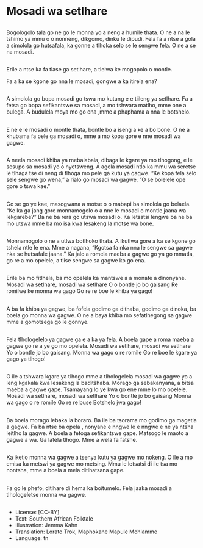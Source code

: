 # Mosadi wa setlhare

##
Bogologolo tala go ne go le monna yo a neng a humile thata. O ne a na le tshimo ya mmu o
o nonneng, dikgomo, dinku le dipudi.
Fela fa a ntse a gola a simolola go hutsafala, ka gonne a tlhoka selo se le sengwe fela. O ne
a se na mosadi.

##
Erile a ntse ka fa tlase ga setlhare,
a tlelwa ke mogopolo o montle.

Fa a ka se kgone go nna le mosadi,
gongwe a ka itirela ena?

##
A simolola go bopa mosadi go tswa
mo kutung e e tiileng ya setlhare.
Fa a fetsa go bopa sefikantswe sa
mosadi, a mo tshwara matlho, mme
one a bulega.
A budulela moya mo go ena ,mme a
phaphama a nna le botshelo.

##
E ne e le mosadi o montle thata,
bontle bo a iseng a ke a bo bone.
O ne a khubama fa pele ga mosadi
o, mme a mo kopa gore e nne
mosadi wa gagwe.

##
A neela mosadi khiba ya
mebalabala, dibaga le kgare ya mo
tlhogong, e le sesupo sa mosadi yo
o nyetsweng. A agela mosadi ntlo
ka mmu wa seretse le tlhaga tse di
neng di tlhoga mo pele ga kutu ya
gagwe.
“Ke kopa fela selo sele sengwe go
wena,” a rialo go mosadi wa gagwe.
“O se bolelele ope gore o tswa kae.”

##
Go se go ye kae, masogwana a
motse o o mabapi ba simolola go
belaela.
“Ke ka ga jang gore monnamogolo o
a nne le mosadi o montle jaana wa
lekgarebe?”
Ba ne ba rera go utswa mosadi o.
Ka letsatsi lengwe ba ne ba mo
utswa mme ba mo isa kwa lesakeng
la motse wa bone.

##
Monnamogolo o ne a utlwa botlhoko
thata. A ikutlwa gore a ka se kgone
go tshela ntle le ena.
Mme a nagana, “Kgotsa fa nka nna
le sengwe sa gagwe nka se
hutsafale jaana.”
Ka jalo a romela maeba a gagwe go
ya go mmatla, go re a mo opelele, a
tlise sengwe sa gagwe ko go ena.

##
Erile ba mo fitlhela, ba mo opelela
ka mantswe a a monate a
dinonyane.
Mosadi wa setlhare, mosadi wa
setlhare
O o bontle jo bo gaisang
Re romilwe ke monna wa gago
Go re re boe le khiba ya gago!

##
A ba fa khiba ya gagwe, ba fofela godimo ga dithaba, godimo ga dinoka, ba boela go
monna wa gagwe.
O ne a baya khiba mo sefatlhegong sa gagwe mme a gomotsega go le gonnye.

##
Fela tlhologelelo ya gagwe ga e a ka
ya fela.
A boela gape a roma maeba a
gagwe go re a ye go mo opelela.
Mosadi wa setlhare, mosadi wa
setlhare
Yo o bontle jo bo gaisang.
Monna wa gago o re romile
Go re boe le kgare ya gago ya
tlhogo!

##
O ile a tshwara kgare ya tlhogo
mme a tlhologelela mosadi wa
gagwe yo a leng kgakala kwa
lesakeng la baditšhaba.
Morago ga sebakanyana, a bitsa
maeba a gagwe gape.
Tsamayang lo ye kwa go ene mme
lo mo opelele.
Mosadi wa setlhare, mosadi wa
setlhare
Yo o bontle jo bo gaisang
Monna wa gago o re romile
Go re re buse Botshelo jwa gago!

##
Ba boela morago lebaka la boraro.
Ba ile ba tsorama mo godimo ga
magetla a gagwe. Fa ba ntse ba
opela , nonyane e nngwe le e
nngwe e ne ya ntsha leitlho la
gagwe.
A boela a fetoga sefikantswe gape.
Matsogo le maoto a gagwe a wa. Ga
latela tlhogo.
Mme a wela fa fatshe.

##
Ka iketlo monna wa gagwe a tsenya
kutu ya gagwe mo nokeng.
O ile a mo emisa ka metswi ya
gagwe mo metsing.
Mmu le letsatsi di ile tsa mo
nontsha, mme a boela a mela
ditlhatsana gape.

##
Fa go le phefo, ditlhare di hema ka
boitumelo.
Fela jaaka mosadi a tlhologeletse
monna wa gagwe.

##
* License: [CC-BY]
* Text: Southern African Folktale
* Illustration: Jemma Kahn
* Translation: Lorato Trok, Maphokane Mapule
Mohlamme
* Language: tn
